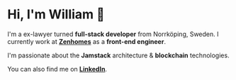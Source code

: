 # Hi, I'm William 👋

I'm a ex-lawyer turned **full-stack developer** from Norrköping, Sweden. I currently work at **[Zenhomes](https://www.zenhomes.com/en/)** as a **front-end engineer**.

I'm passionate about the **Jamstack** architecture &amp; **blockchain** technologies.

You can also find me on **[LinkedIn](https://linkedin.com/in/daghouz)**.
